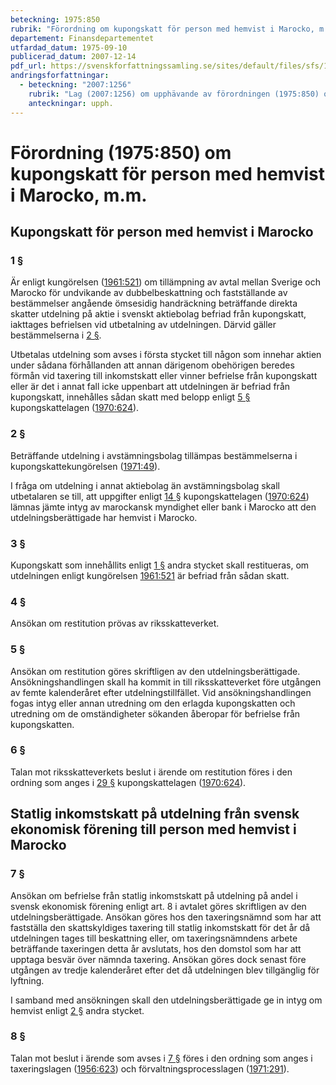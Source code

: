 ```yaml
---
beteckning: 1975:850
rubrik: "Förordning om kupongskatt för person med hemvist i Marocko, m.m."
departement: Finansdepartementet
utfardad_datum: 1975-09-10
publicerad_datum: 2007-12-14
pdf_url: https://svenskforfattningssamling.se/sites/default/files/sfs/1975-09/SFS1975-850.pdf
andringsforfattningar:
  - beteckning: "2007:1256"
    rubrik: "Lag (2007:1256) om upphävande av förordningen (1975:850) om kupongskatt för person med hemvist i Marocko, m.m."
    anteckningar: upph.
---
```


# Förordning (1975:850) om kupongskatt för person med hemvist i Marocko, m.m.

## Kupongskatt för person med hemvist i Marocko

### 1 §

Är enligt kungörelsen ([1961:521](https://selex.se/eli/sfs/1961/521)) om tillämpning av avtal mellan Sverige och Marocko för undvikande av dubbelbeskattning och fastställande av bestämmelser angående ömsesidig handräckning beträffande direkta skatter utdelning på aktie i svenskt aktiebolag befriad från kupongskatt, iakttages befrielsen vid utbetalning av utdelningen. Därvid gäller bestämmelserna i [2 §](#2).

Utbetalas utdelning som avses i första stycket till någon som innehar aktien under sådana förhållanden att annan därigenom obehörigen beredes förmån vid taxering till inkomstskatt eller vinner befrielse från kupongskatt eller är det i annat fall icke uppenbart att utdelningen är befriad från kupongskatt, innehålles sådan skatt med belopp enligt [5 §](#5) kupongskattelagen ([1970:624](https://selex.se/eli/sfs/1970/624)).

### 2 §

Beträffande utdelning i avstämningsbolag tillämpas bestämmelserna i kupongskattekungörelsen ([1971:49](https://selex.se/eli/sfs/1971/49)).

I fråga om utdelning i annat aktiebolag än avstämningsbolag skall utbetalaren se till, att uppgifter enligt [14 §](#14) kupongskattelagen ([1970:624](https://selex.se/eli/sfs/1970/624)) lämnas jämte intyg av marockansk myndighet eller bank i Marocko att den utdelningsberättigade har hemvist i Marocko.

### 3 §

Kupongskatt som innehållits enligt [1 §](#1) andra stycket skall restitueras, om utdelningen enligt kungörelsen [1961:521](https://selex.se/eli/sfs/1961/521) är befriad från sådan skatt.

### 4 §

Ansökan om restitution prövas av riksskatteverket.

### 5 §

Ansökan om restitution göres skriftligen av den utdelningsberättigade. Ansökningshandlingen skall ha kommit in till riksskatteverket före utgången av femte kalenderåret efter utdelningstillfället. Vid ansökningshandlingen fogas intyg eller annan utredning om den erlagda kupongskatten och utredning om de omständigheter sökanden åberopar för befrielse från kupongskatten.

### 6 §

Talan mot riksskatteverkets beslut i ärende om restitution föres i den ordning som anges i [29 §](#29) kupongskattelagen ([1970:624](https://selex.se/eli/sfs/1970/624)).

## Statlig inkomstskatt på utdelning från svensk ekonomisk förening till person med hemvist i Marocko

### 7 §

Ansökan om befrielse från statlig inkomstskatt på utdelning på andel i svensk ekonomisk förening enligt art. 8 i avtalet göres skriftligen av den utdelningsberättigade. Ansökan göres hos den taxeringsnämnd som har att fastställa den skattskyldiges taxering till statlig inkomstskatt för det år då utdelningen tages till beskattning eller, om taxeringsnämndens arbete beträffande taxeringen detta år avslutats, hos den domstol som har att upptaga besvär över nämnda taxering. Ansökan göres dock senast före utgången av tredje kalenderåret efter det då utdelningen blev tillgänglig för lyftning.

I samband med ansökningen skall den utdelningsberättigade ge in intyg om hemvist enligt [2 §](#2) andra stycket.

### 8 §

Talan mot beslut i ärende som avses i [7 §](#7) föres i den ordning som anges i taxeringslagen ([1956:623](https://selex.se/eli/sfs/1956/623)) och förvaltningsprocesslagen ([1971:291](https://selex.se/eli/sfs/1971/291)).